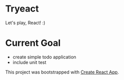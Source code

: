 # Tryeact

Let's play, React! :)

# Current Goal
* create simple todo application
* include unit test

This project was bootstrapped with [Create React App](https://github.com/facebookincubator/create-react-app).
